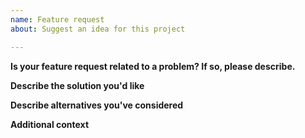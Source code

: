 ```yaml
---
name: Feature request
about: Suggest an idea for this project  

---
```

<!-- Note that anything that looks like this is a comment and it cannot be seen after you create the issue.  -->  

**Is your feature request related to a problem? If so, please describe.**   
<!-- A clear and concise description of what the problem is.  -->  

**Describe the solution you'd like**
<!-- A clear and concise description of what you want to happen.  -->  

**Describe alternatives you've considered**  
<!-- A clear and concise description of any alternative solutions or features you've considered.  -->  

**Additional context**
<!-- Add any other context or screenshots about the feature request here.  -->  

<!-- Thanks for suggesting a new idea! -->
